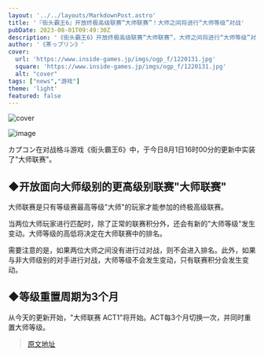 ```yaml
---
layout: '../../layouts/MarkdownPost.astro'
title: '『街头霸王6』开放终极高级联赛“大师联赛”！大师之间将进行“大师等级”对战'
pubDate: 2023-08-01T09:49:30Z
description: '《街头霸王6》开放终极高级联赛“大师联赛”，大师之间将进行“大师等级”对战。'
author: '《茶っプリン》'
cover:
  url: 'https://www.inside-games.jp/imgs/ogp_f/1220131.jpg'
  square: 'https://www.inside-games.jp/imgs/ogp_f/1220131.jpg'
  alt: "cover"
tags: ["news","游戏"]
theme: 'light'
featured: false
---
```


![cover](https://www.inside-games.jp/imgs/ogp_f/1220131.jpg)

![image](https://www.inside-games.jp/imgs/zoom/1220132.jpg)

カプコン在对战格斗游戏《街头霸王6》中，于今日8月1日16时00分的更新中实装了"大师联赛"。

## ◆开放面向大师级别的更高级别联赛"大师联赛"

大师联赛是只有等级赛最高等级"大师"的玩家才能参加的终极高级联赛。

当两位大师玩家进行匹配时，除了正常的联赛积分外，还会有新的"大师等级"发生变动。大师等级的高低将决定在大师联赛中的排名。

需要注意的是，如果两位大师之间没有进行过对战，则不会进入排名。此外，如果与非大师级别的对手进行对战，大师等级不会发生变动，只有联赛积分会发生变动。

## ◆等级重置周期为3个月

从今天的更新开始，"大师联赛 ACT1"将开始。ACT每3个月切换一次，并同时重置大师等级。

>[原文地址](https://www.inside-games.jp/article/2023/08/01/147574.html)  